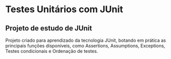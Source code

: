 # Testes Unitários com JUnit
## Projeto de estudo de JUnit

Projeto criado para aprendizado da tecnologia JUnit, botando em prática as principais funções disponíveis, como Assertions, Assumptions, Exceptions, Testes condicionais e Ordenação de testes.
